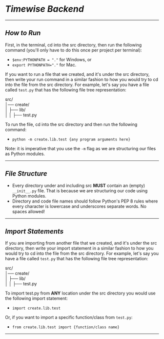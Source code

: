 # *Timewise Backend*
___

## *How to Run*
First, in the terminal, cd into the src directory, then run the following 
command (you'll only have to do this once per project per terminal):
- `$env:PYTHONPATH = "."` for Windows, or
- `export PYTHONPATH="."` for Mac.

If you want to run a file that we created, and it's under the src 
directory, then write your run command in a similar fashion to how you would try
to cd into the file from the src directory. For example, let's say you have a 
file called `test.py` that has the following file tree representation:  

src/  
│── create/  
│   ├── lib/  
│   │   ├── test.py  

To run the file, cd into the src directory and then run the following command:
- `python -m create.lib.test {any program arguments here}`

Note: it is imperative that you use the `-m` flag as we are structuring our
files as Python modules.
___

## *File Structure*
- Every directory under and including src __MUST__ contain an (empty) 
`__init__.py` file. That is because we are structuring our code using Python 
modules.
- Directory and code file names should follow Python's PEP 8 rules where every 
character is lowercase and underscores separate words. No spaces allowed!
___

## *Import Statements*
If you are importing from another file that we created, and it's under the src 
directory, then write your import statement  in a similar fashion to how you 
would try to cd into the file from the src directory. For example, let's say you
have a file called `test.py` that has the following file tree representation:  

src/  
│── create/  
│   ├── lib/  
│   │   ├── test.py  

To import test.py from __ANY__ location under the src directory you would use 
the following import statement:
- `import create.lib.test`

Or, if you want to import a specific function/class from `test.py`:
- `from create.lib.test import {function/class name}`
___
